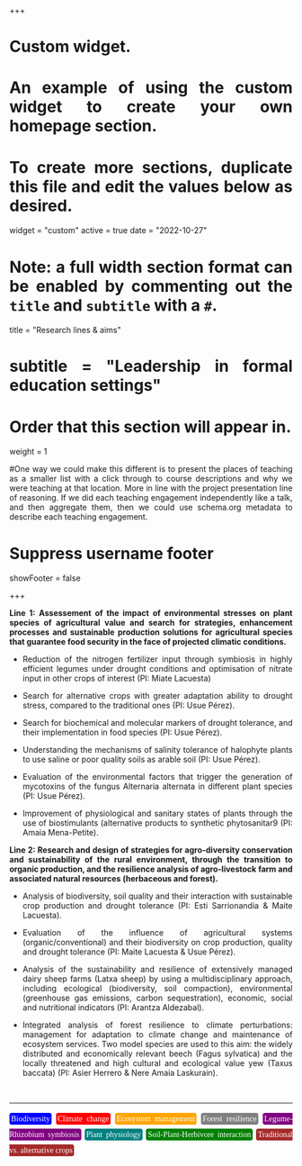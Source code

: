 +++
# Custom widget.
# An example of using the custom widget to create your own homepage section.
# To create more sections, duplicate this file and edit the values below as desired.
widget = "custom"
active = true
date = "2022-10-27"

# Note: a full width section format can be enabled by commenting out the `title` and `subtitle` with a `#`.
title = "Research lines & aims"
# subtitle = "Leadership in formal education settings"


# Order that this section will appear in.
weight = 1

#One way we could make this different is to present the places of teaching as a smaller list with a click through to course descriptions and why we were teaching at that location. More in line with the project presentation line of reasoning. If we did each teaching engagement independently like a talk, and then aggregate them, then we could use schema.org metadata to describe each teaching engagement.

# Suppress username footer
showFooter = false

+++

<body style="text-align:justify">

**Line 1: Assessement of the impact of environmental stresses on plant species of agricultural value and search for strategies, enhancement processes and sustainable production solutions for agricultural species that guarantee food security in the face of projected climatic conditions.**

+ Reduction of the nitrogen fertilizer input through symbiosis in highly efficient legumes under drought conditions and optimisation of nitrate input in other crops of interest (PI: Miate Lacuesta)

+ Search for alternative crops with greater adaptation ability to drought stress, compared to the traditional ones (PI: Usue Pérez).

+ Search for biochemical and molecular markers of drought tolerance, and their implementation in food species (PI: Usue Pérez).

+ Understanding the mechanisms of salinity tolerance of halophyte plants to use saline or poor quality soils as arable soil (PI: Usue Pérez).

+ Evaluation of the environmental factors that trigger the generation of mycotoxins of the fungus Alternaria alternata in different plant species (PI: Usue Pérez).

+ Improvement of physiological and sanitary states of plants through the use of biostimulants (alternative products to synthetic phytosanitar9 (PI: Amaia Mena-Petite).

**Line 2: Research and design of strategies for agro-diversity conservation and sustainability of the rural environment, through the transition to organic production, and the resilience analysis of agro-livestock farm and associated natural resources (herbaceous and forest).**

+ Analysis of biodiversity, soil quality and their interaction with sustainable crop production and drought tolerance (PI: Esti Sarrionandia & Maite Lacuesta).

+ Evaluation of the influence of agricultural systems (organic/conventional) and their biodiversity on crop production, quality and drought tolerance (PI: Maite Lacuesta & Usue Pérez).

+ Analysis of the sustainability and resilience of extensively managed dairy sheep farms (Latxa sheep) by using a multidisciplinary approach, including ecological (biodiversity, soil compaction), environmental (greenhouse gas emissions, carbon sequestration), economic, social and nutritional indicators (PI: Arantza Aldezabal).

+ Integrated analysis of forest resilience to climate perturbations: management for adaptation to climate change and maintenance of ecosystem services. Two model species are used to this aim: the widely distributed and economically relevant beech (Fagus sylvatica) and the locally threatened and high cultural and ecological value yew (Taxus baccata) (PI: Asier Herrero & Nere Amaia Laskurain).

</body>

<br>

---

<p style = "font-family:'Brush Script MT', cursive; line-height: 200%">
<span style="color:white; border-radius: 4px; padding: 3px; background-color:blue">Biodiversity</span>
<span style="color:white; border-radius: 4px; padding: 3px; background-color:red">Climate change</span>
<span style="color:white; border-radius: 4px; padding: 3px; background-color:orange">Ecosystem management</span>
<span style="color:white; border-radius: 4px; padding: 3px; background-color:grey">Forest resilience</span>
<span style="color:white; border-radius: 4px; padding: 3px; background-color:purple">Legume-Rhizobium symbiosis</span>
<span style="color:white; border-radius: 4px; padding: 3px; background-color:teal">Plant physiology</span>
<span style="color:white; border-radius: 4px; padding: 3px; background-color:green">Soil-Plant-Herbivore interaction</span>
<span style="color:white; border-radius: 4px; padding: 3px; background-color:brown">Traditional vs. alternative crops</span>

</p>

